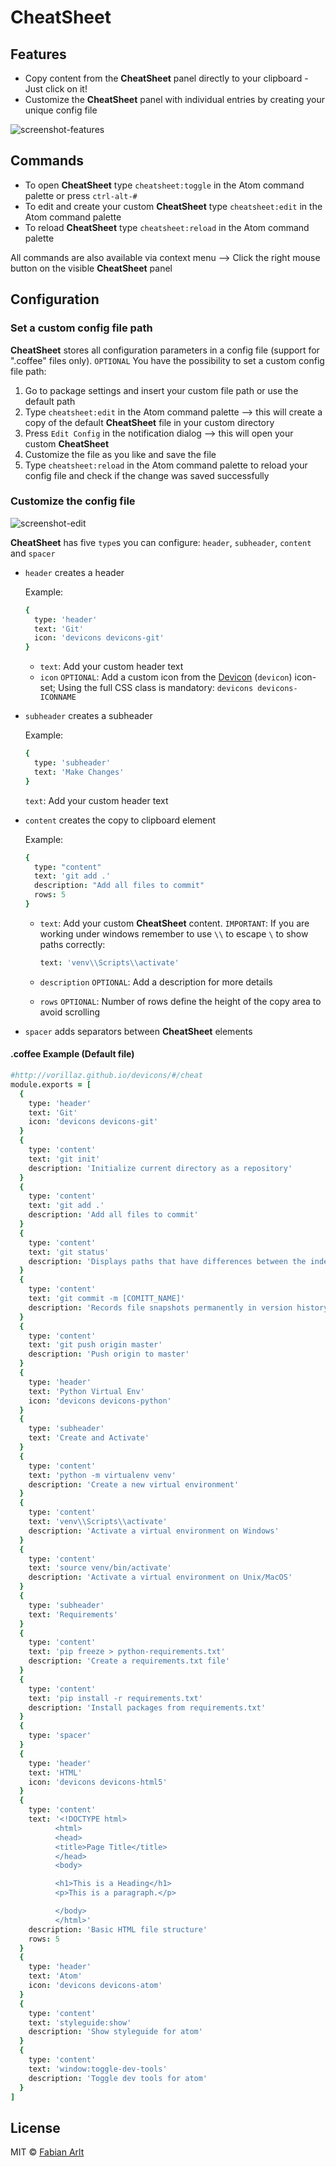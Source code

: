 # CheatSheet

## Features
-   Copy content from the **CheatSheet** panel directly to your clipboard - Just click on it!
-   Customize the **CheatSheet** panel with individual entries by creating your unique config file

![screenshot-features](/screenshots/cheatsheet-features.gif?token=Asylm6wUUt_U2sOLCtTflYMAhL7RmR7Lks5cSInawA%3D%3D)

## Commands
-   To open **CheatSheet** type `cheatsheet:toggle` in the Atom command palette or press `ctrl-alt-#`
-   To edit and create your custom **CheatSheet** type `cheatsheet:edit` in the Atom command palette
-   To reload **CheatSheet** type `cheatsheet:reload` in the Atom command palette

All commands are also available via context menu --> Click the right mouse button on the visible **CheatSheet** panel

## Configuration

### Set a custom config file path

**CheatSheet** stores all configuration parameters in a config file (support for ".coffee" files only).
`OPTIONAL` You have the possibility to set a custom config file path:

1.   Go to package settings and insert your custom file path or use the default path
2.   Type `cheatsheet:edit` in the Atom command palette -->
     this will create a copy of the default **CheatSheet** file in your custom directory
3.   Press `Edit Config` in the notification dialog -->
     this will open your custom **CheatSheet**
4.   Customize the file as you like and save the file
5.   Type `cheatsheet:reload` in the Atom command palette to reload your config file and check if the change was saved successfully

### Customize the config file

![screenshot-edit](/screenshots/cheatsheet-edit.gif)

**CheatSheet** has five `type`s you can configure:
`header`, `subheader`, `content` and `spacer`

-   `header` creates a header

    Example:

    ```coffeescript
    {
      type: 'header'
      text: 'Git'
      icon: 'devicons devicons-git'
    }
    ```
    - `text`: Add your custom header text
    - `icon` `OPTIONAL`: Add a custom icon from the [Devicon](http://vorillaz.github.io/devicons/#/cheat) (`devicon`) icon-set;
      Using the full CSS class is mandatory: `devicons devicons-ICONNAME`


-   `subheader` creates a subheader

    Example:

    ```coffeescript
    {
      type: 'subheader'
      text: 'Make Changes'
    }
    ```
    `text`: Add your custom header text


-   `content` creates the copy to clipboard element

    Example:

    ```coffeescript
    {
      type: "content"
      text: 'git add .'
      description: "Add all files to commit"
      rows: 5
    }
    ```
    - `text`: Add your custom **CheatSheet** content. `IMPORTANT`: If you are working under windows remember to use `\\` to escape `\` to show paths correctly:
      ```coffeescript
      text: 'venv\\Scripts\\activate'
      ```

    - `description` `OPTIONAL`: Add a description for more details

    - `rows` `OPTIONAL`: Number of rows define the height of the copy area to avoid scrolling

-   `spacer` adds separators between **CheatSheet** elements



#### .coffee Example (Default file)

```coffeescript
#http://vorillaz.github.io/devicons/#/cheat
module.exports = [
  {
    type: 'header'
    text: 'Git'
    icon: 'devicons devicons-git'
  }
  {
    type: 'content'
    text: 'git init'
    description: 'Initialize current directory as a repository'
  }
  {
    type: 'content'
    text: 'git add .'
    description: 'Add all files to commit'
  }
  {
    type: 'content'
    text: 'git status'
    description: 'Displays paths that have differences between the index file and the current HEAD commit'
  }
  {
    type: 'content'
    text: 'git commit -m [COMITT_NAME]'
    description: 'Records file snapshots permanently in version history'
  }
  {
    type: 'content'
    text: 'git push origin master'
    description: 'Push origin to master'
  }
  {
    type: 'header'
    text: 'Python Virtual Env'
    icon: 'devicons devicons-python'
  }
  {
    type: 'subheader'
    text: 'Create and Activate'
  }
  {
    type: 'content'
    text: 'python -m virtualenv venv'
    description: 'Create a new virtual environment'
  }
  {
    type: 'content'
    text: 'venv\\Scripts\\activate'
    description: 'Activate a virtual environment on Windows'
  }
  {
    type: 'content'
    text: 'source venv/bin/activate'
    description: 'Activate a virtual environment on Unix/MacOS'
  }
  {
    type: 'subheader'
    text: 'Requirements'
  }
  {
    type: 'content'
    text: 'pip freeze > python-requirements.txt'
    description: 'Create a requirements.txt file'
  }
  {
    type: 'content'
    text: 'pip install -r requirements.txt'
    description: 'Install packages from requirements.txt'
  }
  {
    type: 'spacer'
  }
  {
    type: 'header'
    text: 'HTML'
    icon: 'devicons devicons-html5'
  }
  {
    type: 'content'
    text: '<!DOCTYPE html>
          <html>
          <head>
          <title>Page Title</title>
          </head>
          <body>

          <h1>This is a Heading</h1>
          <p>This is a paragraph.</p>

          </body>
          </html>'
    description: 'Basic HTML file structure'
    rows: 5
  }
  {
    type: 'header'
    text: 'Atom'
    icon: 'devicons devicons-atom'
  }
  {
    type: 'content'
    text: 'styleguide:show'
    description: 'Show styleguide for atom'
  }
  {
    type: 'content'
    text: 'window:toggle-dev-tools'
    description: 'Toggle dev tools for atom'
  }
]
```

## License

MIT © [Fabian Arlt](https://github.com/its0n)
